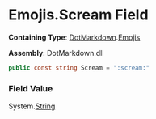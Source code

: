 # Emojis\.Scream Field

**Containing Type**: [DotMarkdown](../../README.md)\.[Emojis](../README.md)

**Assembly**: DotMarkdown\.dll

```csharp
public const string Scream = ":scream:"
```

### Field Value

System\.[String](https://docs.microsoft.com/en-us/dotnet/api/system.string)